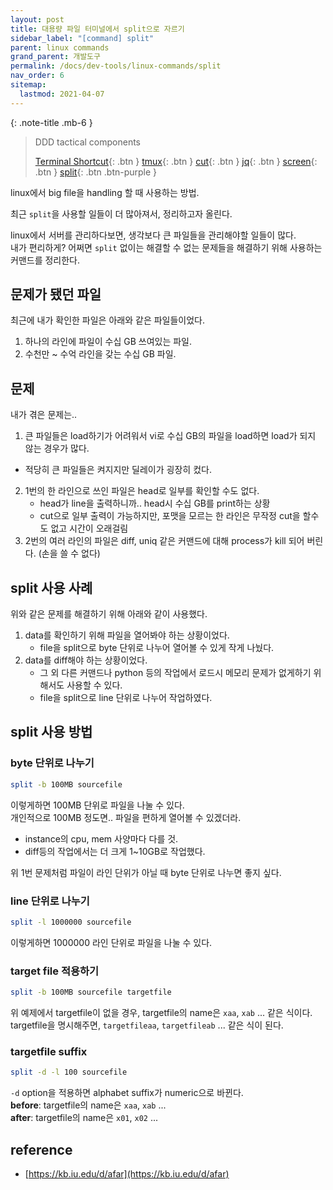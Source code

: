 ```yaml
---
layout: post
title: 대용량 파일 터미널에서 split으로 자르기
sidebar_label: "[command] split"
parent: linux commands
grand_parent: 개발도구
permalink: /docs/dev-tools/linux-commands/split
nav_order: 6
sitemap:
  lastmod: 2021-04-07
---
```


{: .note-title .mb-6 }
> DDD tactical components
>
> [Terminal Shortcut](/docs/dev-tools/linux-commands/terminal){: .btn }
> [tmux](/docs/dev-tools/linux-commands/tmux){: .btn }
> [cut](/docs/dev-tools/linux-commands/cut){: .btn }
> [jq](/docs/dev-tools/linux-commands/jq){: .btn }
> [screen](/docs/dev-tools/linux-commands/screen){: .btn }
> [split](/docs/dev-tools/linux-commands/split){: .btn .btn-purple }


linux에서 big file을 handling 할 때 사용하는 방법.  

최근 `split`을 사용할 일들이 더 많아져서, 정리하고자 올린다.  

linux에서 서버를 관리하다보면, 생각보다 큰 파일들을 관리해야할 일들이 많다.  
내가 편리하게? 어쩌면 `split` 없이는 해결할 수 없는 문제들을 해결하기 위해 사용하는 커맨드를 정리한다.  

## 문제가 됐던 파일
최근에 내가 확인한 파일은 아래와 같은 파일들이었다.  
1. 하나의 라인에 파일이 수십 GB 쓰여있는 파일.
2. 수천만 ~ 수억 라인을 갖는 수십 GB 파일.

## 문제
내가 겪은 문제는..
1. 큰 파일들은 load하기가 어려워서 vi로 수십 GB의 파일을 load하면 load가 되지 않는 경우가 많다.
  - 적당히 큰 파일들은 켜지지만 딜레이가 굉장히 컸다.
2. 1번의 한 라인으로 쓰인 파일은 head로 일부를 확인할 수도 없다.
   - head가 line을 출력하니까.. head시 수십 GB를 print하는 상황
   - cut으로 일부 출력이 가능하지만, 포맷을 모르는 한 라인은 무작정 cut을 할수도 없고 시간이 오래걸림
3. 2번의 여러 라인의 파일은 diff, uniq 같은 커맨드에 대해 process가 kill 되어 버린다. (손을 쓸 수 없다)

## split 사용 사례
위와 같은 문제를 해결하기 위해 아래와 같이 사용했다.
1. data를 확인하기 위해 파일을 열어봐야 하는 상황이었다.
   - file을 split으로 byte 단위로 나누어 열어볼 수 있게 작게 나눴다.
2. data를 diff해야 하는 상황이었다.
   - 그 외 다른 커맨드나 python 등의 작업에서 로드시 메모리 문제가 없게하기 위해서도 사용할 수 있다.
   - file을 split으로 line 단위로 나누어 작업하였다.

## split 사용 방법

### byte 단위로 나누기
```sh
split -b 100MB sourcefile
```

이렇게하면 100MB 단위로 파일을 나눌 수 있다.  
개인적으로 100MB 정도면.. 파일을 편하게 열어볼 수 있겠더라.
- instance의 cpu, mem 사양마다 다를 것.
- diff등의 작업에서는 더 크게 1~10GB로 작업했다.

위 1번 문제처럼 파일이 라인 단위가 아닐 때 byte 단위로 나누면 좋지 싶다.

### line 단위로 나누기

```sh
split -l 1000000 sourcefile
```

이렇게하면 1000000 라인 단위로 파일을 나눌 수 있다.  

### target file 적용하기

```sh
split -b 100MB sourcefile targetfile
```

위 예제에서 targetfile이 없을 경우, targetfile의 name은 `xaa`, `xab` ... 같은 식이다.  
targetfile을 명시해주면, `targetfileaa`, `targetfileab` ... 같은 식이 된다.

### targetfile suffix

```sh
split -d -l 100 sourcefile
```

`-d` option을 적용하면 alphabet suffix가 numeric으로 바뀐다.  
**before**: targetfile의 name은 `xaa`, `xab` ...  
**after**: targetfile의 name은 `x01`, `x02` ...


## reference
- [https://kb.iu.edu/d/afar](https://kb.iu.edu/d/afar)

